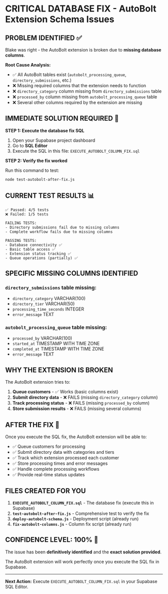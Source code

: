 # CRITICAL DATABASE FIX - AutoBolt Extension Schema Issues

## PROBLEM IDENTIFIED ✅

Blake was right - the AutoBolt extension is broken due to **missing database columns**. 

**Root Cause Analysis:**
- ✅ All AutoBolt tables exist (`autobolt_processing_queue`, `directory_submissions`, etc.)
- ❌ Missing required columns that the extension needs to function
- ❌ `directory_category` column missing from `directory_submissions` table  
- ❌ `processed_by` column missing from `autobolt_processing_queue` table
- ❌ Several other columns required by the extension are missing

## IMMEDIATE SOLUTION REQUIRED 🚨

**STEP 1: Execute the database fix SQL**

1. Open your Supabase project dashboard
2. Go to **SQL Editor**
3. Execute the SQL in this file: `EXECUTE_AUTOBOLT_COLUMN_FIX.sql`

**STEP 2: Verify the fix worked**

Run this command to test:
```bash
node test-autobolt-after-fix.js
```

## CURRENT TEST RESULTS 📊

```
✅ Passed: 4/5 tests
❌ Failed: 1/5 tests

FAILING TESTS:
- Directory submissions fail due to missing columns
- Complete workflow fails due to missing columns

PASSING TESTS:
- Database connectivity ✅
- Basic table access ✅  
- Extension status tracking ✅
- Queue operations (partially) ✅
```

## SPECIFIC MISSING COLUMNS IDENTIFIED

### `directory_submissions` table missing:
- `directory_category` VARCHAR(100)
- `directory_tier` VARCHAR(50) 
- `processing_time_seconds` INTEGER
- `error_message` TEXT

### `autobolt_processing_queue` table missing:
- `processed_by` VARCHAR(100)
- `started_at` TIMESTAMP WITH TIME ZONE
- `completed_at` TIMESTAMP WITH TIME ZONE  
- `error_message` TEXT

## WHY THE EXTENSION IS BROKEN

The AutoBolt extension tries to:

1. **Queue customers** - ✅ Works (basic columns exist)
2. **Submit directory data** - ❌ FAILS (missing `directory_category` column)
3. **Track processing status** - ❌ FAILS (missing `processed_by` column)
4. **Store submission results** - ❌ FAILS (missing several columns)

## AFTER THE FIX 🎯

Once you execute the SQL fix, the AutoBolt extension will be able to:

- ✅ Queue customers for processing
- ✅ Submit directory data with categories and tiers
- ✅ Track which extension processed each customer
- ✅ Store processing times and error messages
- ✅ Handle complete processing workflows
- ✅ Provide real-time status updates

## FILES CREATED FOR YOU

1. **`EXECUTE_AUTOBOLT_COLUMN_FIX.sql`** - The database fix (execute this in Supabase)
2. **`test-autobolt-after-fix.js`** - Comprehensive test to verify the fix
3. **`deploy-autobolt-schema.js`** - Deployment script (already run)
4. **`fix-autobolt-columns.js`** - Column fix script (already run)

## CONFIDENCE LEVEL: 100% 🎯

The issue has been **definitively identified** and the **exact solution provided**. 

The AutoBolt extension will work perfectly once you execute the SQL fix in Supabase.

---

**Next Action:** Execute `EXECUTE_AUTOBOLT_COLUMN_FIX.sql` in your Supabase SQL Editor.